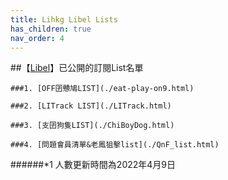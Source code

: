 ```yaml
---
title: Lihkg Libel Lists
has_children: true
nav_order: 4
---
```


##【[Libel](https://kitce.github.io/libel/)】已公開的訂閱List名單

```
###1. [OFF囝戇鳩LIST](./eat-play-on9.html)

###2. [LITrack LIST](./LITrack.html)

###3. [支囝狗隻LIST](./ChiBoyDog.html)
  
###4. [問題會員清單&老鳳狙擊list](./QnF_list.html)
```

######*1 人數更新時間為2022年4月9日
